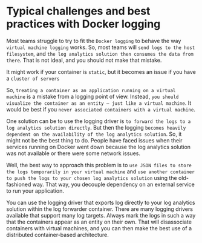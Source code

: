 # Typical challenges and best practices with Docker logging
Most teams struggle to try to fit the `Docker logging` to behave the way `virtual machine logging` works. So, most teams will `send logs to the host filesystem`, and `the log analytics solution then consumes the data from there`. That is not ideal, and you should not make that mistake.

It might work if your container is `static`, but it becomes an issue if you have a `cluster of servers`

So, `treating a container as an application running on a virtual machine` is a mistake from a logging point of view. Instead, `you should visualize the container as an entity – just like a virtual machine`. It would be best if you `never associated containers with a virtual machine`.

One solution can be to use the logging driver is `to forward the logs to a log analytics solution directly`. But then the logging `becomes heavily dependent on the availability of the log analytics solution`. So, it might not be the best thing to do. People have faced issues when their services running on Docker went down because the log analytics solution was not available or there were some network issues.

Well, the best way to approach this problem is to `use JSON files to store the logs temporarily in your virtual machine` and `use another container to push the logs to your chosen log analytics solution` using the old-fashioned way. That way, you decouple dependency on an external service to run your application.

You can use the logging driver that exports log directly to your log analytics solution within the log forwarder container. There are many logging drivers available that support many log targets. Always mark the logs in such a way that the containers appear as an entity on their own. That will disassociate containers with virtual machines, and you can then make the best use of a distributed container-based architecture.